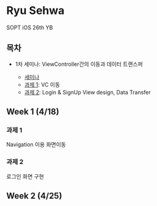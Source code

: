 # Ryu Sehwa

SOPT iOS 26th YB

## 목차

- 1차 세미나: ViewController간의 이동과 데이터 트랜스퍼

  - [세미나](https://github.com/26th-SOPT-iOS/RyuSeHwa/tree/master/iOS_FirstWeek_Seminar)
  - [과제 1](https://github.com/26th-SOPT-iOS/RyuSeHwa/tree/master/iOS_FirstWeek_Assignment_Navigation): VC 이동
  - [과제 2](https://github.com/26th-SOPT-iOS/RyuSeHwa/tree/master/iOS_FirstWeek_Assignment_Login): Login & SignUp View design, Data Transfer

  

## Week 1 (4/18)

### 과제 1

Navigation 이용 화면이동

### 과제 2

로그인 화면 구현



## Week 2 (4/25)

## 